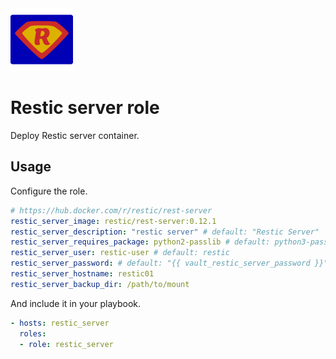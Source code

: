 <img src="/logos/restic_server.png" alt="restic_server logo" width="100" height="100">

# Restic server role

Deploy Restic server container.

## Usage

Configure the role.

```yml
# https://hub.docker.com/r/restic/rest-server
restic_server_image: restic/rest-server:0.12.1
restic_server_description: "restic server" # default: "Restic Server"
restic_server_requires_package: python2-passlib # default: python3-passlib
restic_server_user: restic-user # default: restic
restic_server_password: # default: "{{ vault_restic_server_password }}"
restic_server_hostname: restic01
restic_server_backup_dir: /path/to/mount
```

And include it in your playbook.

```yml
- hosts: restic_server
  roles:
  - role: restic_server
```
